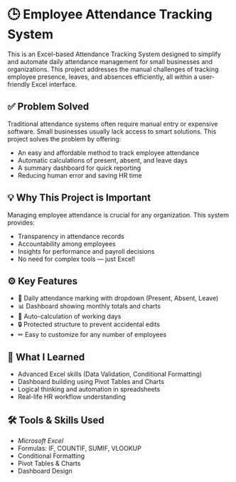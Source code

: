 # 🕒 Employee Attendance Tracking System

This is an Excel-based Attendance Tracking System designed to simplify and automate daily attendance management for small businesses and organizations. This project addresses the manual challenges of tracking employee presence, leaves, and absences efficiently, all within a user-friendly Excel interface.

## ✅ Problem Solved

Traditional attendance systems often require manual entry or expensive software. Small businesses usually lack access to smart solutions. This project solves the problem by offering:

- An easy and affordable method to track employee attendance
- Automatic calculations of present, absent, and leave days
- A summary dashboard for quick reporting
- Reducing human error and saving HR time

## 💡 Why This Project is Important

Managing employee attendance is crucial for any organization. This system provides:

- Transparency in attendance records
- Accountability among employees
- Insights for performance and payroll decisions
- No need for complex tools — just Excel!

## ⚙ Key Features

- 📆 Daily attendance marking with dropdown (Present, Absent, Leave)
- 📊 Dashboard showing monthly totals and charts
- 📌 Auto-calculation of working days
- 🔒 Protected structure to prevent accidental edits
- ✏ Easy to customize for any number of employees

## 🧠 What I Learned

- Advanced Excel skills (Data Validation, Conditional Formatting)
- Dashboard building using Pivot Tables and Charts
- Logical thinking and automation in spreadsheets
- Real-life HR workflow understanding

## 🛠 Tools & Skills Used

- *Microsoft Excel*
- Formulas: IF, COUNTIF, SUMIF, VLOOKUP
- Conditional Formatting
- Pivot Tables & Charts
- Dashboard Design



